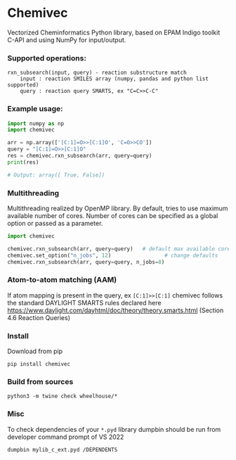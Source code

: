 # Chemivec

Vectorized Cheminformatics Python library, based on EPAM Indigo toolkit C-API
and using NumPy for input/output.

### Supported operations:
```
rxn_subsearch(input, query) - reaction substructure match
    input : reaction SMILES array (numpy, pandas and python list supported)
    query : reaction query SMARTS, ex "C=C>>C-C"
```

### Example usage:

```python
import numpy as np
import chemivec

arr = np.array(['[C:1]=O>>[C:1]O', 'C=O>>CO'])
query = "[C:1]=O>>[C:1]O"
res = chemivec.rxn_subsearch(arr, query=query)
print(res)

# Output: array([ True, False]) 
```

### Multithreading

Multithreading realized by OpenMP library. By default, tries to use maximum available number of cores.
Number of cores can be specified as a global option or passed as a parameter.

```python
import chemivec

chemivec.rxn_subsearch(arr, query=query)   # default max available cores
chemivec.set_option("n_jobs", 12)                 # change defaults
chemivec.rxn_subsearch(arr, query=query, n_jobs=8)
```

### Atom-to-atom matching (AAM) 
If atom mapping is present in the query, ex `[C:1]>>[C:1]` chemivec follows the standard DAYLIGHT SMARTS rules
declared here https://www.daylight.com/dayhtml/doc/theory/theory.smarts.html (Section 4.6 Reaction Queries)


### Install

Download from pip

`pip install chemivec`

### Build from sources

`python3 -m twine check wheelhouse/*`


### Misc
To check dependencies of your `*.pyd` library
dumpbin should be run from developer command prompt of VS 2022

`dumpbin mylib_c_ext.pyd /DEPENDENTS`
